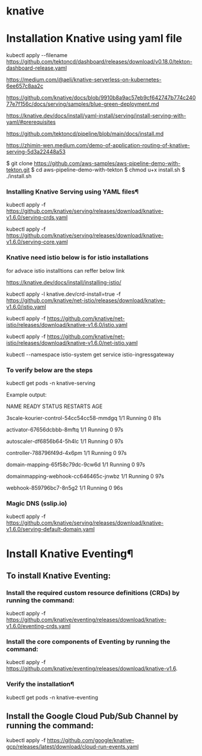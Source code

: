 # knative
# Installation Knative using yaml file

kubectl apply --filename https://github.com/tektoncd/dashboard/releases/download/v0.18.0/tekton-dashboard-release.yaml

https://medium.com/@aeli/knative-serverless-on-kubernetes-6ee657c8aa2c

https://github.com/knative/docs/blob/9910b8a9ac57eb9cf642747b774c24077e7f156c/docs/serving/samples/blue-green-deployment.md

https://knative.dev/docs/install/yaml-install/serving/install-serving-with-yaml/#prerequisites

https://github.com/tektoncd/pipeline/blob/main/docs/install.md

https://zhimin-wen.medium.com/demo-of-application-routing-of-knative-serving-5d3a22448a53


$ git clone https://github.com/aws-samples/aws-pipeline-demo-with-tekton.git
$ cd aws-pipeline-demo-with-tekton
$ chmod u+x install.sh
$ ./install.sh



### Installing Knative Serving using YAML files¶
kubectl apply -f https://github.com/knative/serving/releases/download/knative-v1.6.0/serving-crds.yaml

kubectl apply -f https://github.com/knative/serving/releases/download/knative-v1.6.0/serving-core.yaml

### Knative need istio below is for istio installations
for advace istio installtions can reffer below link

https://knative.dev/docs/install/installing-istio/

kubectl apply -l knative.dev/crd-install=true -f https://github.com/knative/net-istio/releases/download/knative-v1.6.0/istio.yaml

kubectl apply -f https://github.com/knative/net-istio/releases/download/knative-v1.6.0/istio.yaml

kubectl apply -f https://github.com/knative/net-istio/releases/download/knative-v1.6.0/net-istio.yaml

kubectl --namespace istio-system get service istio-ingressgateway


### To verify below are the steps

kubectl get pods -n knative-serving

Example output:

NAME                                      READY   STATUS    RESTARTS   AGE

3scale-kourier-control-54cc54cc58-mmdgq   1/1     Running   0          81s

activator-67656dcbbb-8mftq                1/1     Running   0          97s

autoscaler-df6856b64-5h4lc                1/1     Running   0          97s

controller-788796f49d-4x6pm               1/1     Running   0          97s

domain-mapping-65f58c79dc-9cw6d           1/1     Running   0          97s

domainmapping-webhook-cc646465c-jnwbz     1/1     Running   0          97s

webhook-859796bc7-8n5g2                   1/1     Running   0          96s


### Magic DNS (sslip.io)
kubectl apply -f https://github.com/knative/serving/releases/download/knative-v1.6.0/serving-default-domain.yaml

# Install Knative Eventing¶
##  To install Knative Eventing:

### Install the required custom resource definitions (CRDs) by running the command:
kubectl apply -f https://github.com/knative/eventing/releases/download/knative-v1.6.0/eventing-crds.yaml

### Install the core components of Eventing by running the command:
kubectl apply -f https://github.com/knative/eventing/releases/download/knative-v1.6.

### Verify the installation¶
kubectl get pods -n knative-eventing

## Install the Google Cloud Pub/Sub Channel by running the command:

kubectl apply -f https://github.com/google/knative-gcp/releases/latest/download/cloud-run-events.yaml



